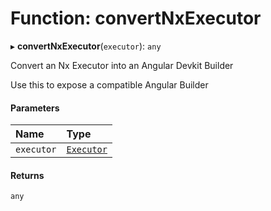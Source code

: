 # Function: convertNxExecutor

▸ **convertNxExecutor**(`executor`): `any`

Convert an Nx Executor into an Angular Devkit Builder

Use this to expose a compatible Angular Builder

#### Parameters

| Name       | Type                                          |
| :--------- | :-------------------------------------------- |
| `executor` | [`Executor`](../../devkit/documents/Executor) |

#### Returns

`any`
